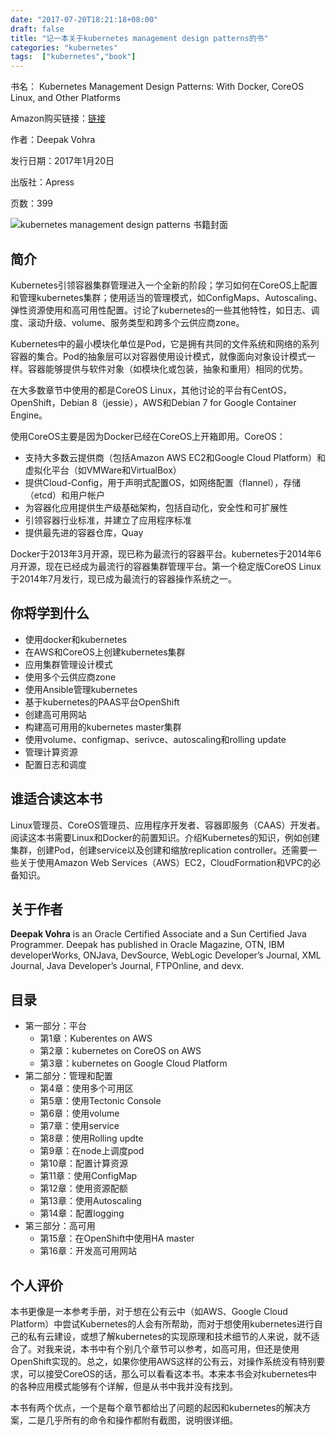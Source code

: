 ```yaml
---
date: "2017-07-20T18:21:18+08:00"
draft: false
title: "记一本关于kubernetes management design patterns的书"
categories: "kubernetes"
tags:  ["kubernetes","book"]
---
```


书名： Kubernetes Management Design Patterns: With Docker, CoreOS Linux, and Other Platforms

Amazon购买链接：[链接](https://www.amazon.com/Kubernetes-Management-Design-Patterns-Platforms-ebook/dp/B01MZDO0BD/ref=pd_sbs_351_4?_encoding=UTF8&psc=1&refRID=79F47CR67EEESD35S2VF)

作者：Deepak Vohra

发行日期：2017年1月20日

出版社：Apress

页数：399

![kubernetes management design patterns 书籍封面](https://res.cloudinary.com/jimmysong/image/upload/images/kubernets-management-design-patterns.jpg)

## 简介

Kubernetes引领容器集群管理进入一个全新的阶段；学习如何在CoreOS上配置和管理kubernetes集群；使用适当的管理模式，如ConfigMaps、Autoscaling、弹性资源使用和高可用性配置。讨论了kubernetes的一些其他特性，如日志、调度、滚动升级、volume、服务类型和跨多个云供应商zone。

Kubernetes中的最小模块化单位是Pod，它是拥有共同的文件系统和网络的系列容器的集合。Pod的抽象层可以对容器使用设计模式，就像面向对象设计模式一样。容器能够提供与软件对象（如模块化或包装，抽象和重用）相同的优势。

在大多数章节中使用的都是CoreOS Linux，其他讨论的平台有CentOS，OpenShift，Debian 8（jessie），AWS和Debian 7 for Google Container Engine。

使用CoreOS主要是因为Docker已经在CoreOS上开箱即用。CoreOS：

- 支持大多数云提供商（包括Amazon AWS EC2和Google Cloud Platform）和虚拟化平台（如VMWare和VirtualBox）
- 提供Cloud-Config，用于声明式配置OS，如网络配置（flannel），存储（etcd）和用户帐户
- 为容器化应用提供生产级基础架构，包括自动化，安全性和可扩展性
- 引领容器行业标准，并建立了应用程序标准
- 提供最先进的容器仓库，Quay

Docker于2013年3月开源，现已称为最流行的容器平台。kubernetes于2014年6月开源，现在已经成为最流行的容器集群管理平台。第一个稳定版CoreOS Linux于2014年7月发行，现已成为最流行的容器操作系统之一。

## 你将学到什么

- 使用docker和kubernetes
- 在AWS和CoreOS上创建kubernetes集群
- 应用集群管理设计模式
- 使用多个云供应商zone
- 使用Ansible管理kubernetes
- 基于kubernetes的PAAS平台OpenShift
- 创建高可用网站
- 构建高可用用的kubernetes master集群
- 使用volume、configmap、serivce、autoscaling和rolling update
- 管理计算资源
- 配置日志和调度

## 谁适合读这本书

Linux管理员、CoreOS管理员、应用程序开发者、容器即服务（CAAS）开发者。阅读这本书需要Linux和Docker的前置知识。介绍Kubernetes的知识，例如创建集群，创建Pod，创建service以及创建和缩放replication controller。还需要一些关于使用Amazon Web Services（AWS）EC2，CloudFormation和VPC的必备知识。

## 关于作者

**Deepak Vohra** is an Oracle Certified Associate and a Sun Certified Java Programmer. Deepak has published in Oracle Magazine, OTN, IBM developerWorks, ONJava, DevSource,  WebLogic Developer’s Journal, XML Journal, Java Developer’s Journal, FTPOnline, and devx.

## 目录

- 第一部分：平台
  - 第1章：Kuberentes on AWS
  - 第2章：kubernetes on CoreOS on AWS
  - 第3章：kubernetes on Google Cloud Platform
- 第二部分：管理和配置
  - 第4章：使用多个可用区
  - 第5章：使用Tectonic Console
  - 第6章：使用volume
  - 第7章：使用service
  - 第8章：使用Rolling updte
  - 第9章：在node上调度pod
  - 第10章：配置计算资源
  - 第11章：使用ConfigMap
  - 第12章：使用资源配额
  - 第13章：使用Autoscaling
  - 第14章：配置logging
- 第三部分：高可用
  - 第15章：在OpenShift中使用HA master
  - 第16章：开发高可用网站

## 个人评价

本书更像是一本参考手册，对于想在公有云中（如AWS、Google Cloud Platform）中尝试Kubernetes的人会有所帮助，而对于想使用kubernetes进行自己的私有云建设，或想了解kubernetes的实现原理和技术细节的人来说，就不适合了。对我来说，本书中有个别几个章节可以参考，如高可用，但还是使用OpenShift实现的。总之，如果你使用AWS这样的公有云，对操作系统没有特别要求，可以接受CoreOS的话，那么可以看看这本书。本来本书会对kubernetes中的各种应用模式能够有个详解，但是从书中我并没有找到。

本书有两个优点，一个是每个章节都给出了问题的起因和kubernetes的解决方案，二是几乎所有的命令和操作都附有截图，说明很详细。

